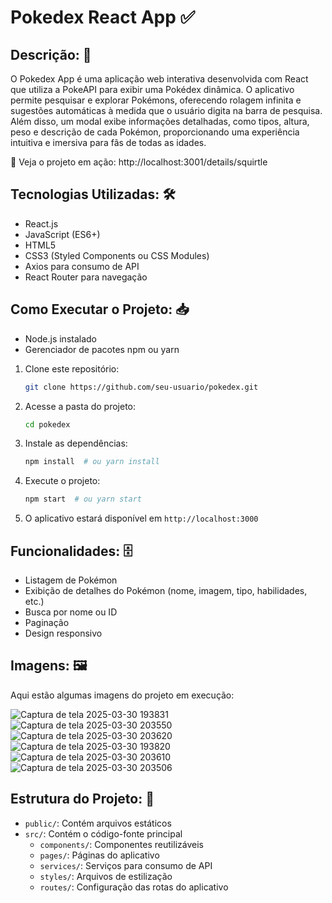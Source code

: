 # Pokedex React App ✅ 

## Descrição: 📝
O Pokedex App é uma aplicação web interativa desenvolvida com React que utiliza a PokeAPI para exibir uma Pokédex dinâmica. O aplicativo permite pesquisar e explorar Pokémons, oferecendo rolagem infinita e sugestões automáticas à medida que o usuário digita na barra de pesquisa. Além disso, um modal exibe informações detalhadas, como tipos, altura, peso e descrição de cada Pokémon, proporcionando uma experiência intuitiva e imersiva para fãs de todas as idades.

🔗 Veja o projeto em ação: http://localhost:3001/details/squirtle

## Tecnologias Utilizadas: 🛠
- React.js
- JavaScript (ES6+)
- HTML5
- CSS3 (Styled Components ou CSS Modules)
- Axios para consumo de API
- React Router para navegação

## Como Executar o Projeto: 📥
- Node.js instalado
- Gerenciador de pacotes npm ou yarn

1. Clone este repositório:
   ```sh
   git clone https://github.com/seu-usuario/pokedex.git
   ```
2. Acesse a pasta do projeto:
   ```sh
   cd pokedex
   ```
3. Instale as dependências:
   ```sh
   npm install  # ou yarn install
   ```
4. Execute o projeto:
   ```sh
   npm start  # ou yarn start
   ```
5. O aplicativo estará disponível em `http://localhost:3000`

## Funcionalidades: 🗄️ 
- Listagem de Pokémon
- Exibição de detalhes do Pokémon (nome, imagem, tipo, habilidades, etc.)
- Busca por nome ou ID
- Paginação
- Design responsivo

## Imagens: 🖼️
Aqui estão algumas imagens do projeto em execução: 

![Captura de tela 2025-03-30 193831](https://github.com/user-attachments/assets/5b7f15f0-9600-42cf-9c74-dbbf483c0f95)
![Captura de tela 2025-03-30 203550](https://github.com/user-attachments/assets/65070056-71f9-4b0c-84a7-dd9d33d56395)
![Captura de tela 2025-03-30 203620](https://github.com/user-attachments/assets/4328c392-ab9f-401f-956f-4eb1517c98db)
![Captura de tela 2025-03-30 193820](https://github.com/user-attachments/assets/65c8f725-0809-4451-bb68-687fd44c7eed)
![Captura de tela 2025-03-30 203610](https://github.com/user-attachments/assets/b7170bf7-ae14-432e-a1e4-bb798eeacbca)
![Captura de tela 2025-03-30 203506](https://github.com/user-attachments/assets/e150b226-0039-472a-a25b-1384eae8133b)


 ## Estrutura do Projeto: 🚀
- `public/`: Contém arquivos estáticos
- `src/`: Contém o código-fonte principal
  - `components/`: Componentes reutilizáveis
  - `pages/`: Páginas do aplicativo
  - `services/`: Serviços para consumo de API
  - `styles/`: Arquivos de estilização
  - `routes/`: Configuração das rotas do aplicativo


